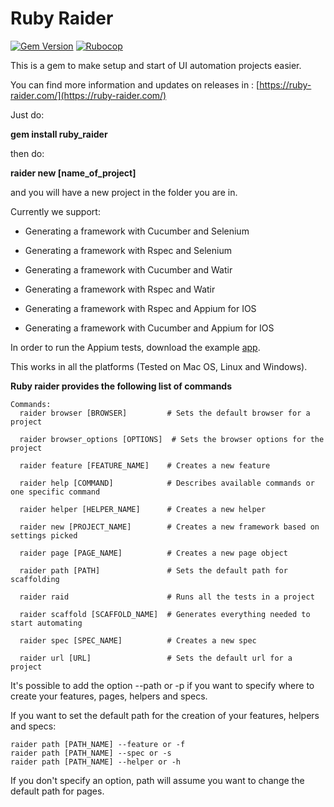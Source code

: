 # Ruby Raider

[![Gem Version](https://badge.fury.io/rb/ruby_raider.svg)](https://badge.fury.io/rb/ruby_raider)
[![Rubocop](https://github.com/RubyRaider/ruby_raider/actions/workflows/rspec.yml/badge.svg)](https://github.com/RubyRaider/ruby_raider/actions/workflows/rspec.yml)

This is a gem to make setup and start of UI automation projects easier.

You can find more information and updates on releases in : [https://ruby-raider.com/](https://ruby-raider.com/)

Just do:

**gem install ruby_raider**

then do:

**raider new [name_of_project]**

and you will have a new project in the folder you are in.

Currently we support:

* Generating a framework with Cucumber and Selenium

* Generating a framework with Rspec and Selenium

* Generating a framework with Cucumber and Watir

* Generating a framework with Rspec and Watir

* Generating a framework with Rspec and Appium for IOS

* Generating a framework with Cucumber and Appium for IOS

In order to run the Appium tests, download the example [app](https://github.com/cloudgrey-io/the-app/releases/tag/v1.10.0).

This works in all the platforms (Tested on Mac OS, Linux and Windows).

**Ruby raider provides the following list of commands**
```
Commands:
  raider browser [BROWSER]         # Sets the default browser for a project
  
  raider browser_options [OPTIONS]  # Sets the browser options for the project

  raider feature [FEATURE_NAME]    # Creates a new feature
  
  raider help [COMMAND]            # Describes available commands or one specific command
  
  raider helper [HELPER_NAME]      # Creates a new helper
  
  raider new [PROJECT_NAME]        # Creates a new framework based on settings picked
  
  raider page [PAGE_NAME]          # Creates a new page object
  
  raider path [PATH]               # Sets the default path for scaffolding
  
  raider raid                      # Runs all the tests in a project
  
  raider scaffold [SCAFFOLD_NAME]  # Generates everything needed to start automating
  
  raider spec [SPEC_NAME]          # Creates a new spec
  
  raider url [URL]                 # Sets the default url for a project
```

It's possible to add the option --path or -p if you want to specify where to create your features, pages, helpers and
specs.

If you want to set the default path for the creation of your features, helpers and specs:

```
raider path [PATH_NAME] --feature or -f
raider path [PATH_NAME] --spec or -s
raider path [PATH_NAME] --helper or -h
```

If you don't specify an option, path will assume you want to change the default path for pages.

